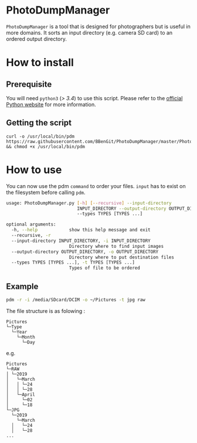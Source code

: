 # PhotoDumpManager

`PhotoDumpManager` is a tool that is designed for photographers but is useful in more domains. 
It sorts an input directory (e.g. camera SD card) to an ordered output directory.

# How to install

## Prerequisite

You will need `python3` (*> 3.4*) to use this script. Please refer to the [official Python website](https://www.python.org/download/releases/3.4/) for more information. 

## Getting the script

```
curl -o /usr/local/bin/pdm https://raw.githubusercontent.com/BBenGit/PhotoDumpManager/master/PhotoDumpManager.py && chmod +x /usr/local/bin/pdm
```

# How to use

You can now use the pdm `command` to order your files. `input` has to exist on the filesystem before calling `pdm`.
```bash
usage: PhotoDumpManager.py [-h] [--recursive] --input-directory
                           INPUT_DIRECTORY --output-directory OUTPUT_DIRECTORY
                           --types TYPES [TYPES ...]

optional arguments:
  -h, --help            show this help message and exit
  --recursive, -r
  --input-directory INPUT_DIRECTORY, -i INPUT_DIRECTORY
                        Directory where to find input images
  --output-directory OUTPUT_DIRECTORY, -o OUTPUT_DIRECTORY
                        Directory where to put destination files
  --types TYPES [TYPES ...], -t TYPES [TYPES ...]
                        Types of file to be ordered
```

## Example

```bash
pdm -r -i /media/SDcard/DCIM -o ~/Pictures -t jpg raw
```

The file structure is as folowing :
```
Pictures    
└─Type
  └─Year
    └─Month
      └─Day
```
e.g.
```
Pictures    
└─RAW
│ └─2019
│   └─March
│   │ └─24
│   │ └─28
│   └─April
│     └─02
│     └─18
└─JPG
  └─2019
    └─March
  │   └─24
  │   └─28
...
```

